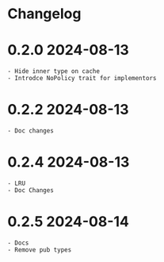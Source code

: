 # Changelog

# 0.2.0 2024-08-13
    - Hide inner type on cache
    - Introdce NoPolicy trait for implementors
# 0.2.2 2024-08-13
    - Doc changes
# 0.2.4 2024-08-13
    - LRU
    - Doc Changes
# 0.2.5 2024-08-14
    - Docs
    - Remove pub types